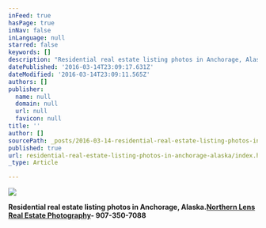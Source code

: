 ```yaml
---
inFeed: true
hasPage: true
inNav: false
inLanguage: null
starred: false
keywords: []
description: "Residential real estate listing photos in Anchorage, Alaska.\_Northern Lens Real Estate Photography- 907-350-7088"
datePublished: '2016-03-14T23:09:17.631Z'
dateModified: '2016-03-14T23:09:11.565Z'
authors: []
publisher:
  name: null
  domain: null
  url: null
  favicon: null
title: ''
author: []
sourcePath: _posts/2016-03-14-residential-real-estate-listing-photos-in-anchorage-alaska.md
published: true
url: residential-real-estate-listing-photos-in-anchorage-alaska/index.html
_type: Article

---
```

![](https://the-grid-user-content.s3-us-west-2.amazonaws.com/c39ed1fb-df4b-493d-8fdb-cd6f6bca642d.jpg)

**Residential real estate listing photos in Anchorage, Alaska.[Northern Lens Real Estate Photography][0]- 907-350-7088**

[0]: https://app.thegrid.io/posts/19e165a6-4f3f-4cf0-9bf8-4263f4435fc9/www.northernlensphoto.com